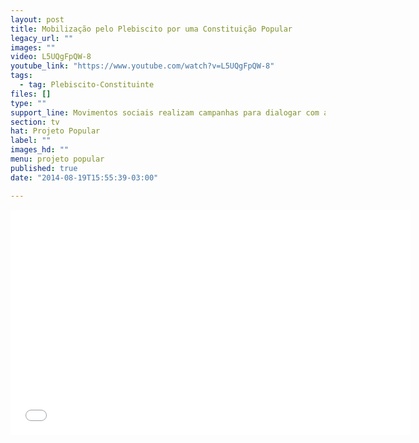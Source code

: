 ```yaml
---
layout: post
title: Mobilização pelo Plebiscito por uma Constituição Popular
legacy_url: ""
images: ""
video: L5UQgFpQW-8
youtube_link: "https://www.youtube.com/watch?v=L5UQgFpQW-8"
tags:
  - tag: Plebiscito-Constituinte
files: []
type: ""
support_line: Movimentos sociais realizam campanhas para dialogar com a sociedade sobre a reforma do sistema político.
section: tv
hat: Projeto Popular
label: ""
images_hd: ""
menu: projeto popular
published: true
date: "2014-08-19T15:55:39-03:00"

---
```

<p style="text-align:center"><iframe allowfullscreen="" frameborder="0" height="360" name="coverVideo" src="//www.youtube.com/embed/L5UQgFpQW-8" width="640"></iframe></p>
